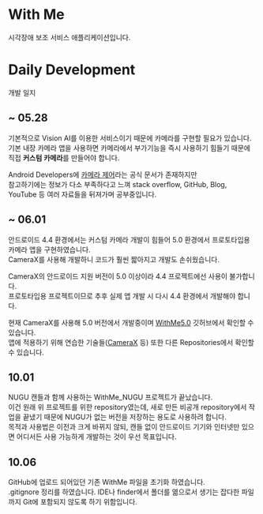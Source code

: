 # With Me

시각장애 보조 서비스 애플리케이션입니다.


# Daily Development
개발 일지

## ~ 05.28
기본적으로 Vision AI를 이용한 서비스이기 때문에 카메라를 구현할 필요가 있습니다.\
기본 내장 카메라 앱을 사용하면 카메라에서 부가기능을 즉시 사용하기 힘들기 때문에 직접 <b>커스텀 카메라</b>를 만들어야 합니다.

Android Developers에 [카메라 제어](https://developer.android.com/training/camera/cameradirect)라는 공식 문서가 존재하지만\
참고하기에는 정보가 다소 부족하다고 느껴 stack overflow, GitHub, Blog, YouTube 등 여러 자료들을 뒤져가며 공부중입니다.

## ~ 06.01
안드로이드 4.4 환경에서는 커스텀 카메라 개발이 힘들어 5.0 환경에서 프로토타입용 카메라 앱을 구현하였습니다.\
CameraX를 사용해 개발하니 코드가 훨씬 짧아지고 개발도 손쉬웠습니다.

CameraX의 안드로이드 지원 버전이 5.0 이상이라 4.4 프로젝트에선 사용이 불가합니다.\
프로토타입용 프로젝트이므로 추후 실제 앱 개발 시 다시 4.4 환경에서 개발해야 합니다.

현재 CameraX를 사용해 5.0 버전에서 개발중이며 [WithMe5.0](https://github.com/WhiteKr/WithMe5.0) 깃허브에서 확인할 수 있습니다.\
앱에 적용하기 위해 연습한 기술들([CameraX](https://github.com/WhiteKr/CameraX) 등) 또한 다른 Repositories에서 확인할 수 있습니다.


## 10.01
NUGU 캔들과 함께 사용하는 WithMe_NUGU 프로젝트가 끝났습니다.\
이건 원래 위 프로젝트를 위한 repository였는데, 새로 만든 비공개 repository에서 작업을 끝냈기 때문에 NUGU가 없는 버전을 저장하는 용도로 사용하려 합니다.\
목적과 사용법은 이전과 크게 바뀌지 않되, 캔들 없이 안드로이드 기기와 인터넷만 있으면 어디서든 사용 가능하게 개발하는 것이 우선 목표입니다.

## 10.06
GitHub에 업로드 되어있던 기존 WithMe 파일을 초기화 하였습니다.\
.gitignore 정리를 하였습니다. IDE나 finder에서 폴더를 엶으로서 생기는 잡다한 파일까지 Git에 포함되지 않도록 하기 위함입니다.
